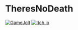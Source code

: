 # TheresNoDeath

[![GameJolt](https://img.shields.io/badge/Game%20Jolt-bage?style=for-the-badge&logo=gamejolt&logoColor=white&logoSize=20&link=https%3A%2F%2Fgamejolt.com%2F%40TheresNoDeath)](https://gamejolt.com/@TheresNoDeath)
[![Itch.io](https://img.shields.io/badge/Itch.io-bage?style=for-the-badge&logo=itchdotio&logoColor=white&logoSize=20&color=red&link=https%3A%2F%2Ftheresnodeath.itch.io)](https://theresnodeath.itch.io)
